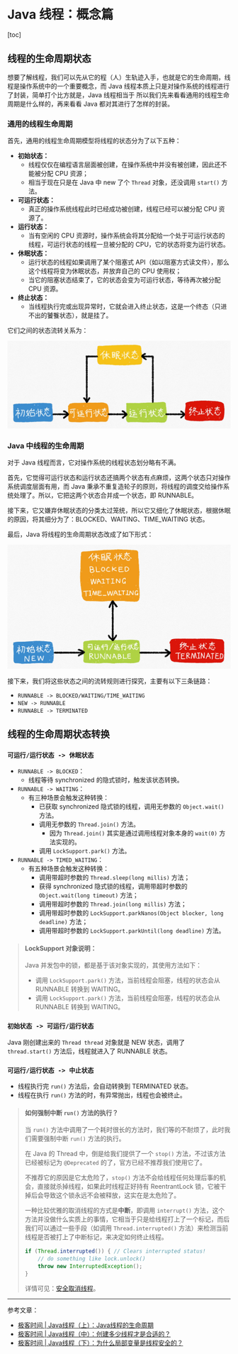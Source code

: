 # Java 线程：概念篇

[toc]

## 线程的生命周期状态

想要了解线程，我们可以先从它的程（人）生轨迹入手，也就是它的生命周期，线程是操作系统中的一个重要概念，而 Java 线程本质上只是对操作系统的线程进行了封装，简单打个比方就是，Java 线程相当于
所以我们先来看看通用的线程生命周期是什么样的，再来看看 Java 都对其进行了怎样的封装。

### 通用的线程生命周期

首先，通用的线程生命周期模型将线程的状态分为了以下五种：
- **初始状态：**
    - 线程仅仅在编程语言层面被创建，在操作系统中并没有被创建，因此还不能被分配 CPU 资源；
    - 相当于现在只是在 Java 中 new 了个 `Thread` 对象，还没调用 `start()` 方法。
- **可运行状态：**
    - 真正的操作系统线程此时已经成功被创建，线程已经可以被分配 CPU 资源了。
- **运行状态：**
    - 当有空闲的 CPU 资源时，操作系统会将其分配给一个处于可运行状态的线程，可运行状态的线程一旦被分配的 CPU，它的状态将变为运行状态。
- **休眠状态：**
    - 运行状态的线程如果调用了某个阻塞式 API（如以阻塞方式读文件），那么这个线程将变为休眠状态，并放弃自己的 CPU 使用权；
    - 当它的阻塞状态结束了，它的状态会变为可运行状态，等待再次被分配 CPU 资源。
- **终止状态：**
    - 当线程执行完或出现异常时，它就会进入终止状态，这是一个终态（只进不出的饕餮状态），就是挂了。

它们之间的状态流转关系为：

![通用线程生命周期](media/通用线程生命周期.jpeg)


### Java 中线程的生命周期

对于 Java 线程而言，它对操作系统的线程状态划分略有不满。

首先，它觉得可运行状态和运行状态还搞两个状态有点麻烦，这两个状态只对操作系统调度层面有用，而 Java 秉承不重复造轮子的原则，将线程的调度交给操作系统处理了。所以，它把这两个状态合并成一个状态，即 RUNNABLE。

接下来，它又嫌弃休眠状态的分类太过笼统，所以它又细化了休眠状态，根据休眠的原因，将其细分为了：BLOCKED、WAITING、TIME_WAITING 状态。

最后，Java 将线程的生命周期状态改成了如下形式：

![Java线程生命周期](media/Java线程生命周期.jpeg)

接下来，我们将这些状态之间的流转规则进行探究，主要有以下三条链路：
- `RUNNABLE -> BLOCKED/WAITING/TIME_WAITING`
- `NEW -> RUNNABLE`
- `RUNNABLE -> TERMINATED`


## 线程的生命周期状态转换

### `可运行/运行状态 -> 休眠状态`

- `RUNNABLE -> BLOCKED`：
    - 线程等待 synchronized 的隐式锁时，触发该状态转换。
- `RUNNABLE -> WAITING`：
    - 有三种场景会触发这种转换：
        - 已获取 synchronized 隐式锁的线程，调用无参数的 `Object.wait()` 方法。
        - 调用无参数的 `Thread.join()` 方法。
            - 因为 `Thread.join()` 其实是通过调用线程对象本身的 `wait(0)` 方法实现的。
        - 调用 `LockSupport.park()` 方法。
- `RUNNABLE -> TIMED_WAITING`：
    - 有五种场景会触发这种转换：
        - 调用带超时参数的 `Thread.sleep(long millis)` 方法；
        - 获得 synchronized 隐式锁的线程，调用带超时参数的 `Object.wait(long timeout)` 方法；
        - 调用带超时参数的 `Thread.join(long millis)` 方法；
        - 调用带超时参数的 `LockSupport.parkNanos(Object blocker, long deadline)` 方法；
        - 调用带超时参数的 `LockSupport.parkUntil(long deadline)` 方法。

> #### LockSupport 对象说明：
> 
> Java 并发包中的锁，都是基于该对象实现的，其使用方法如下：
> - 调用 `LockSupport.park()` 方法，当前线程会阻塞，线程的状态会从 RUNNABLE 转换到 WAITING。
> - 调用 `LockSupport.park()` 方法，当前线程会阻塞，线程的状态会从 RUNNABLE 转换到 WAITING。

### `初始状态 -> 可运行/运行状态`

Java 刚创建出来的 `Thread thread` 对象就是 NEW 状态，调用了 `thread.start()` 方法后，线程就进入了 RUNNABLE 状态。


### `可运行/运行状态 -> 中止状态`

- 线程执行完 `run()` 方法后，会自动转换到 TERMINATED 状态。
- 线程在执行 `run()` 方法的时，有异常抛出，线程也会被终止。

> #### 如何强制中断 `run()` 方法的执行？
> 
> 当 `run()` 方法中调用了一个耗时很长的方法时，我们等的不耐烦了，此时我们需要强制中断 `run()` 方法的执行。
> 
> 在 Java 的 Thread 中，倒是给我们提供了一个 `stop()` 方法，不过该方法已经被标记为 `@Deprecated` 的了，官方已经不推荐我们使用它了。
> 
> 不推荐它的原因是它太危险了，`stop()` 方法不会给线程任何处理后事的机会，直接就杀掉线程，如果此时线程正好持有 ReentrantLock 锁，它被干掉后会导致这个锁永远不会被释放，这实在是太危险了。
> 
> 一种比较优雅的取消线程的方式是**中断**，即调用 `interrupt()` 方法，这个方法并没做什么实质上的事情，它相当于只是给线程打上了一个标记，而后我们可以通过一些手段（如调用 `Thread.interrupted()` 方法）来检测当前线程是否被打上了中断标记，来决定如何终止线程。
> 
> ```java
> if (Thread.interrupted()) { // Clears interrupted status!
>     // do something like lock.unlock()
>     throw new InterruptedException();
> }
> ```
> 
> 详情可见：[安全取消线程](../../Ch2-构造安全的并发应用程序/04-安全取消线程.md)。

---

参考文章：
- [极客时间 | Java线程（上）：Java线程的生命周期](https://time.geekbang.org/column/article/86366)
- [极客时间 | Java线程（中）：创建多少线程才是合适的？](https://time.geekbang.org/column/article/86666)
- [极客时间 | Java线程（下）：为什么局部变量是线程安全的？](https://time.geekbang.org/column/article/86695)